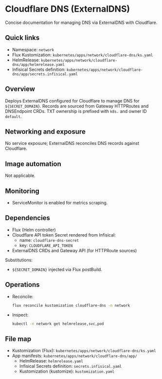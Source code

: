 # Cloudflare DNS (ExternalDNS)

Concise documentation for managing DNS via ExternalDNS with Cloudflare.

## Quick links

- Namespace: `network`
- Flux Kustomization: `kubernetes/apps/network/cloudflare-dns/ks.yaml`
- HelmRelease: `kubernetes/apps/network/cloudflare-dns/app/helmrelease.yaml`
- Infisical Secrets definition: `kubernetes/apps/network/cloudflare-dns/app/secrets.infisical.yaml`

## Overview

Deploys ExternalDNS configured for Cloudflare to manage DNS for `${SECRET_DOMAIN}`. Records are sourced from Gateway HTTPRoutes and DNSEndpoint CRDs. TXT ownership is prefixed with `k8s.` and owner ID `default`.

## Networking and exposure

No service exposure; ExternalDNS reconciles DNS records against Cloudflare.

## Image automation

Not applicable.

## Monitoring

- ServiceMonitor is enabled for metrics scraping.

## Dependencies

- Flux (Helm controller)
- Cloudflare API token Secret rendered from Infisical:
  - name: `cloudflare-dns-secret`
  - key: `CLOUDFLARE_API_TOKEN`
- ExternalDNS CRDs and Gateway API (for HTTPRoute sources)

Substitutions:
- `${SECRET_DOMAIN}` injected via Flux postBuild.

## Operations

- Reconcile:

  ```sh
  flux reconcile kustomization cloudflare-dns -n network
  ```

- Inspect:

  ```sh
  kubectl -n network get helmrelease,svc,pod
  ```

## File map

- Kustomization (Flux): `kubernetes/apps/network/cloudflare-dns/ks.yaml`
- App manifests: `kubernetes/apps/network/cloudflare-dns/app/`
  - HelmRelease: `helmrelease.yaml`
  - Infisical Secrets definition: `secrets.infisical.yaml`
  - Kustomization (kustomize): `kustomization.yaml`
